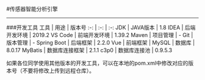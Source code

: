 #传感器智能分析引擎

---
###开发工具
工具 | 用途 | 版本号
 :-: | :-: | :-: 
JDK | JAVA版本 | 1.8
IDEA | 后端开发环境 | 2019.2 
VS Code | 前端开发环境 | 1.39.2
Maven | 项目管理 | -
Git | 版本管理 | -
Spring Boot | 后端框架 | 2.2.0 
Vue | 前端框架 | 
MySQL | 数据库 | 8.0.17
MyBatis | 数据库连接框架 | 2.1.1
c3p0 | 数据库连接池 | 0.9.5.3

如果各位同学使用其他版本的开发工具，可以在本地的pom.xml中修改对应的版本号（不要将修改上传到远程仓库）。
